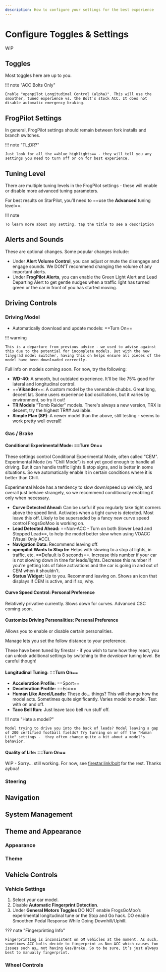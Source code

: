 ```yaml
---
description: How to configure your settings for the best experience
---
```


# Configure Toggles & Settings

WIP

## Toggles

Most toggles here are up to you.

<!-- Pulled the below note from the old guide - not sure where this setting is? -->

!!! note "ACC Bolts Only"

	Enable "openpilot Longitudinal Control (alpha)". This will use the smoother, tuned experience vs. the Bolt’s stock ACC. It does not disable automatic emergency braking.
    
## FrogPilot Settings

In general, FrogPilot settings should remain between fork installs and branch switches.

!!! note "TL;DR?"

    Just look for all the ==blue highlights== - they will tell you any settings you need to turn off or on for best experience. 

## Tuning Level

There are multiple tuning levels in the FrogPilot settings - these will enable or disable more advanced tuning parameters.

For best results on StarPilot, you’ll need to ==use the **Advanced** tuning level==. 

!!! note

    To learn more about any setting, tap the title to see a description

    
## Alerts and Sounds

These are optional changes. Some popular changes include:

* Under **Alert Volume Control**, you can adjust or mute the disengage and engage sounds. We DON’T recommend changing the volume of any important alerts.
* Under **FrogPilot Alerts**, you can enable the Green Light Alert and Lead Departing Alert to get gentle nudges when a traffic light has turned green or the car in front of you has started moving.


## Driving Controls

### Driving Model

* Automatically download and update models: ==Turn On==

!!! warning

    This is a departure from previous advice - we used to advise against this due to the potential for incomplete models. But with the new tinygrad model switcher, having this on helps ensure all pieces of the model have been downloaded correctly.

Full info on models coming soon. For now, try the following:

* **WD-40**: A smooth, but outdated experience. It'll be like 75% good for lateral and longitudinal control.
* ==**Vikander**==: A custom model by the venerable chubbs. Great long, decent lat. Some users experience bad oscillations, but it varies by environment, so try it out! 
* **TR Models** "Tomb Raider" models. There's always a new version, TRX is decent, try the highest TR## available.
* **Simple Plan (SP)**: A newer model than the above, still testing - seems to work pretty well overall!
    

### Gas / Brake

#### Conditional Experimental Mode: ==Turn On==

These settings control Conditional Experimental Mode, often called "CEM". Experimental Mode (vs "Chill Mode") is not yet good enough to handle all driving. But it can handle traffic lights & stop signs, and is better in some situations. So we automatically enable it in certain conditions where it is better than Chill.

Experimental Mode has a tendency to slow down/speed up weirdly, and overall just behave strangely, so we recommend conditionally enabling it only when necessary. 

* **Curve Detected Ahead:** Can be useful if you regularly take tight corners above the speed limit. Activates when a tight curve is detected. Most leave this off. Likely to be superseded by a fancy new curve speed control FrogsGoMoo is working on.
* **Lead Detected Ahead:** ==Non-ACC - Turn on both Slower Lead and Stopped Lead==, to help the model better slow when using VOACC (Visual Only ACC). 
* **Navigation Data:** Recommend leaving off.
* **openpilot Wants to Stop In:** Helps with slowing to a stop at lights, in traffic, etc. ==Default is 8 seconds==. Increase this number if your car is not slowing down in time for leads/lights. Decrease this number if you're getting lots of false activations and the car is going in and out of CEM when it shouldn't.
* **Status Widget:** Up to you. Recommend leaving on. Shows an icon that displays if CEM is active, and if so, why.


#### Curve Speed Control: Personal Preference

Relatively privative currently. Slows down for curves. Advanced CSC coming soon. 


#### Customize Driving Personalities: Personal Preference

Allows you to enable or disable certain personalities.

Manage lets you set the follow distance to your preference.

These have been tuned by firestar - if you wish to tune how they react, you can unlock additional settings by switching to the *developer* tuning level. Be careful though! 


#### Longitudinal Tuning: ==Turn On==

* **Acceleration Profile:** ==Sport==
* **Deceleration Profile:** ==Eco==
* **Human Like Accel/Leads:** These do... things? This will change how the model acts. Sometimes quite significantly. Varies model to model. Test with on and off. 
* **Taco Bell Run:** Just leave taco bell run stuff off.

!!! note "Hate a model?"

    Model trying to drive you into the back of leads? Model leaving a gap of 200 certified football fields? Try turning on or off the "Human Like" settings -  they often change quite a bit about a model's behavior.
    
    
#### Quality of Life: ==Turn On==

WIP - Sorry... still working. For now, see [firestar.link/bolt](http://firestar.link/bolt) for the rest. Thanks ayboa!

### Steering

## Navigation

## System Management

## Theme and Appearance

### Appearance

### Theme
    
## Vehicle Controls

### Vehicle Settings
    
1. Select your car model.
2. Disable **Automatic Fingerprint Detection**.
3. Under **General Motors Toggles** DO NOT enable FrogsGoMoo’s experimental longitudinal tune or the Stop and Go hack. DO enable Smoothen Pedal Response While Going Downhill/Uphill.

??? note "Fingerprinting Info"

    Fingerprinting is inconsistent on GM vehicles at the moment. As such, sometimes ACC bolts decide to fingerprint as Non-ACC which causes fun issues such as… not having Gas/Brake. So to be sure, it’s just always best to manually fingerprint.
    
### Wheel Controls